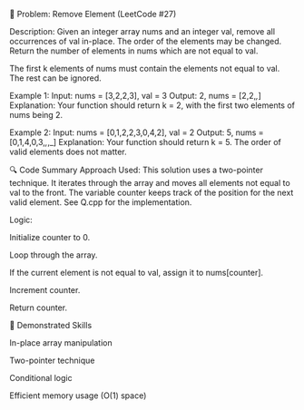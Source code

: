 🧩 Problem: Remove Element (LeetCode #27)

Description:
Given an integer array nums and an integer val, remove all occurrences of val in-place. The order of the elements may be changed. Return the number of elements in nums which are not equal to val.

The first k elements of nums must contain the elements not equal to val. The rest can be ignored.

Example 1:
Input: nums = [3,2,2,3], val = 3
Output: 2, nums = [2,2,_,_]
Explanation: Your function should return k = 2, with the first two elements of nums being 2.

Example 2:
Input: nums = [0,1,2,2,3,0,4,2], val = 2
Output: 5, nums = [0,1,4,0,3,_,_,_]
Explanation: Your function should return k = 5. The order of valid elements does not matter.

🔍 Code Summary
Approach Used:
This solution uses a two-pointer technique. It iterates through the array and moves all elements not equal to val to the front. The variable counter keeps track of the position for the next valid element. See Q.cpp for the implementation.

Logic:

Initialize counter to 0.

Loop through the array.

If the current element is not equal to val, assign it to nums[counter].

Increment counter.

Return counter.

🧠 Demonstrated Skills

In-place array manipulation

Two-pointer technique

Conditional logic

Efficient memory usage (O(1) space)
